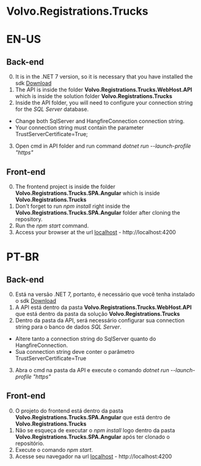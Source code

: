 # Volvo.Registrations.Trucks

# EN-US
## Back-end
0. It is in the .NET 7 version, so it is necessary that you have installed the sdk [Download](https://dotnet.microsoft.com/en-us/download/dotnet/thank-you/sdk-7.0.101-windows-x64-installer)
1. The API is inside the folder **Volvo.Registrations.Trucks.WebHost.API** which is inside the solution folder **Volvo.Registrations.Trucks**
2. Inside the API folder, you will need to configure your connection string for the *SQL Server* database.
  - Change both SqlServer and HangfireConnection connection string.
  - Your connection string must contain the parameter TrustServerCertificate=True;
3. Open cmd in API folder and run command *dotnet run --launch-profile "https"*

## Front-end
0. The frontend project is inside the folder **Volvo.Registrations.Trucks.SPA.Angular** which is inside **Volvo.Registrations.Trucks**
1. Don't forget to run *npm install* right inside the **Volvo.Registrations.Trucks.SPA.Angular** folder after cloning the repository.
2. Run the *npm start* command.
3. Access your browser at the url [localhost](http://localhost:4200) - http://localhost:4200


# PT-BR
## Back-end
0. Está na versão .NET 7, portanto, é necessário que você tenha instalado o sdk [Download](https://dotnet.microsoft.com/en-us/download/dotnet/thank-you/sdk-7.0.101-windows-x64-installer)
1. A API está dentro da pasta **Volvo.Registrations.Trucks.WebHost.API** que está dentro da pasta da solução **Volvo.Registrations.Trucks**
2. Dentro da pasta da API, será necessário configurar sua connection string para o banco de dados *SQL Server*. 
  - Altere tanto a connection string do SqlServer quanto do HangfireConnection.
  - Sua connection string deve conter o parâmetro TrustServerCertificate=True
3. Abra o cmd na pasta da API e execute o comando *dotnet run --launch-profile "https"*


## Front-end
0. O projeto do frontend está dentro da pasta **Volvo.Registrations.Trucks.SPA.Angular** que está dentro de **Volvo.Registrations.Trucks**
1. Não se esqueça de executar o *npm install* logo dentro da pasta **Volvo.Registrations.Trucks.SPA.Angular**  após ter clonado o repositório.
2. Execute o comando *npm start*. 
3. Acesse seu navegador na url [localhost](http://localhost:4200) - http://localhost:4200
